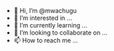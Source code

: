 - 👋 Hi, I’m @mwachugu
- 👀 I’m interested in ...
- 🌱 I’m currently learning ...
- 💞️ I’m looking to collaborate on ...
- 📫 How to reach me ...

<!---
Webmoja/Webmoja is a ✨ special ✨ repository because its `README.md` (this file) appears on your GitHub profile.
You can click the Preview link to take a look at your changes.
--->
